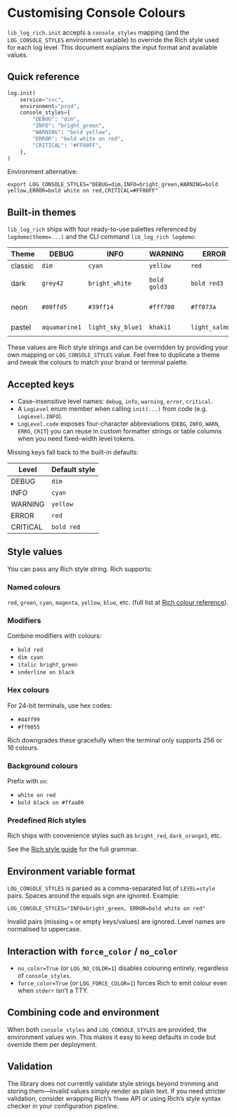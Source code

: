 # Customising Console Colours

`lib_log_rich.init` accepts a `console_styles` mapping (and the `LOG_CONSOLE_STYLES` environment variable) to override the Rich style used for each log level. This document explains the input format and available values.

## Quick reference

```python
log.init(
    service="svc",
    environment="prod",
    console_styles={
        "DEBUG": "dim",
        "INFO": "bright_green",
        "WARNING": "bold yellow",
        "ERROR": "bold white on red",
        "CRITICAL": "#FF00FF",
    },
)
```

Environment alternative:

```
export LOG_CONSOLE_STYLES="DEBUG=dim,INFO=bright_green,WARNING=bold yellow,ERROR=bold white on red,CRITICAL=#FF00FF"
```

## Built-in themes

`lib_log_rich` ships with four ready-to-use palettes referenced by `logdemo(theme=...)` and the CLI command `lib_log_rich logdemo`:

| Theme   | DEBUG            | INFO             | WARNING          | ERROR            | CRITICAL                  |
|---------|------------------|------------------|------------------|------------------|---------------------------|
| classic | `dim`            | `cyan`           | `yellow`         | `red`            | `bold red`                |
| dark    | `grey42`         | `bright_white`   | `bold gold3`     | `bold red3`      | `bold white on red3`      |
| neon    | `#00ffd5`        | `#39ff14`        | `#fff700`        | `#ff073a`        | `bold #ff00ff on black`   |
| pastel  | `aquamarine1`    | `light_sky_blue1`| `khaki1`         | `light_salmon1`  | `bold plum1`              |

These values are Rich style strings and can be overridden by providing your own mapping or `LOG_CONSOLE_STYLES` value. Feel free to duplicate a theme and tweak the colours to match your brand or terminal palette.

## Accepted keys

- Case-insensitive level names: `debug`, `info`, `warning`, `error`, `critical`.
- A `LogLevel` enum member when calling `init(...)` from code (e.g. `LogLevel.INFO`).
- `LogLevel.code` exposes four-character abbreviations (`DEBG`, `INFO`, `WARN`, `ERRO`, `CRIT`) you can reuse in custom formatter strings or table columns when you need fixed-width level tokens.

Missing keys fall back to the built-in defaults:

| Level     | Default style |
|-----------|---------------|
| DEBUG     | `dim`
| INFO      | `cyan`
| WARNING   | `yellow`
| ERROR     | `red`
| CRITICAL  | `bold red`

## Style values

You can pass any Rich style string. Rich supports:

### Named colours

`red`, `green`, `cyan`, `magenta`, `yellow`, `blue`, etc. (full list at [Rich colour reference](https://rich.readthedocs.io/en/stable/style.html#color)).

### Modifiers

Combine modifiers with colours:

- `bold red`
- `dim cyan`
- `italic bright_green`
- `underline on black`

### Hex colours

For 24-bit terminals, use hex codes:

- `#44ff99`
- `#ff0055`

Rich downgrades these gracefully when the terminal only supports 256 or 16 colours.

### Background colours

Prefix with `on`:

- `white on red`
- `bold black on #ffaa00`

### Predefined Rich styles

Rich ships with convenience styles such as `bright_red`, `dark_orange3`, etc.

See the [Rich style guide](https://rich.readthedocs.io/en/stable/style.html) for the full grammar.

## Environment variable format

`LOG_CONSOLE_STYLES` is parsed as a comma-separated list of `LEVEL=style` pairs. Spaces around the equals sign are ignored. Example:

```
LOG_CONSOLE_STYLES="INFO=bright_green, ERROR=bold white on red"
```

Invalid pairs (missing `=` or empty keys/values) are ignored. Level names are normalised to uppercase.

## Interaction with `force_color` / `no_color`

- `no_color=True` (or `LOG_NO_COLOR=1`) disables colouring entirely, regardless of `console_styles`.
- `force_color=True` (or `LOG_FORCE_COLOR=1`) forces Rich to emit colour even when `stderr` isn’t a TTY.

## Combining code and environment

When both `console_styles` and `LOG_CONSOLE_STYLES` are provided, the environment values win. This makes it easy to keep defaults in code but override them per deployment.

## Validation

The library does not currently validate style strings beyond trimming and storing them—invalid values simply render as plain text. If you need stricter validation, consider wrapping Rich’s `Theme` API or using Rich’s style syntax checker in your configuration pipeline.

